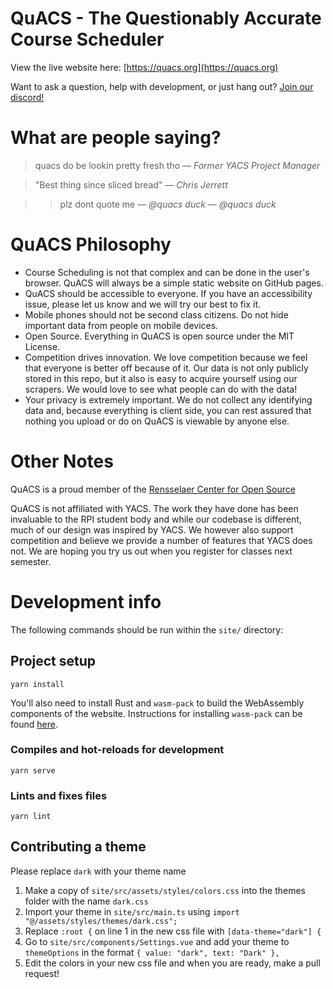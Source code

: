 # QuACS - The Questionably Accurate Course Scheduler

View the live website here: [https://quacs.org](https://quacs.org)

Want to ask a question, help with development, or just hang out? [Join our discord!](https://discord.gg/nZKAzzE5bX)

# What are people saying?

> quacs do be lookin pretty fresh tho
> — *Former YACS Project Manager*

> "Best thing since sliced bread"
> — *Chris Jerrett*

> > plz dont quote me
> > — *@quacs duck*
> — *@quacs duck*

# QuACS Philosophy

- Course Scheduling is not that complex and can be done in the user's browser.  QuACS will always be a simple static website on GitHub pages.
- QuACS should be accessible to everyone. If you have an accessibility issue, please let us know and we will try our best to fix it.
- Mobile phones should not be second class citizens. Do not hide important data from people on mobile devices.
- Open Source. Everything in QuACS is open source under the MIT License.
- Competition drives innovation. We love competition because we feel that everyone is better off because of it. Our data is not only publicly stored in this repo, but it also is easy to acquire yourself using our scrapers. We would love to see what people can do with the data!
- Your privacy is extremely important. We do not collect any identifying data and, because everything is client side, you can rest assured that nothing you upload or do on QuACS is viewable by anyone else.

# Other Notes

QuACS is a proud member of the [Rensselaer Center for Open Source](https://rcos.io/)

QuACS is not affiliated with YACS. The work they have done has been invaluable to the RPI student body and while our codebase is different, much of our design was inspired by YACS. We however also support competition and believe we provide a number of features that YACS does not. We are hoping you try us out when you register for classes next semester.

# Development info

The following commands should be run within the `site/` directory:

## Project setup
```
yarn install
```

You'll also need to install Rust and `wasm-pack` to build the WebAssembly components of the website.  Instructions for installing `wasm-pack` can be found [here](https://rustwasm.github.io/wasm-pack/installer/).

### Compiles and hot-reloads for development
```
yarn serve
```

### Lints and fixes files
```
yarn lint
```

## Contributing a theme
Please replace `dark` with your theme name
1. Make a copy of `site/src/assets/styles/colors.css` into the themes folder with the name `dark.css`
2. Import your theme in `site/src/main.ts` using `import "@/assets/styles/themes/dark.css";`
2. Replace `:root {` on line 1 in the new css file with `[data-theme="dark"] {`
3. Go to `site/src/components/Settings.vue` and add your theme to `themeOptions` in the format `{ value: "dark", text: "Dark" },`
4. Edit the colors in your new css file and when you are ready, make a pull request!
